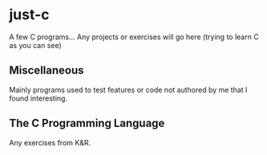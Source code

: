 # just-c

A few C programs...
Any projects or exercises will go here (trying to learn C as you can see)

## Miscellaneous

Mainly programs used to test features or code not authored by me that I found interesting.

## The C Programming Language

Any exercises from K&R.
